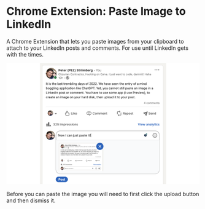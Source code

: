 # Chrome Extension: Paste Image to LinkedIn

A Chrome Extension that lets you paste images from your clipboard to attach to your LinkedIn posts and comments. For use until LinkedIn gets with the times.

![](Screenshot.png)

Before you can paste the image you will need to first click the upload button and then dismiss it.